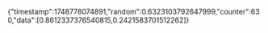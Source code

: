 {"timestamp":1748778074891,"random":0.6323103792647999,"counter":630,"data":[0.8612337376540815,0.2421583701512262]}

